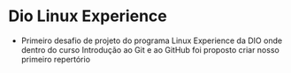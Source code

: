 # Dio Linux Experience
- Primeiro desafio de projeto do programa Linux Experience da DIO
onde dentro do curso Introdução ao Git e ao GitHub foi proposto criar nosso primeiro repertório
